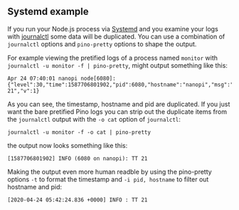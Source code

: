 <a id="Systemd"></a>
## Systemd example

If you run your Node.js process via [Systemd](https://www.freedesktop.org/wiki/Software/systemd/) and you examine your logs with [journalctl](https://www.freedesktop.org/software/systemd/man/journalctl.html) some data will be duplicated. You can use a combination of `journalctl` options and `pino-pretty` options to shape the output.

For example viewing the pretified logs of a process named `monitor` with `journalctl -u monitor -f | pino-pretty`, might output something like this:

```
Apr 24 07:40:01 nanopi node[6080]: {"level":30,"time":1587706801902,"pid":6080,"hostname":"nanopi","msg":"TT
21","v":1}
```
As you can see, the timestamp, hostname and pid are duplicated.
If you just want the bare pretified Pino logs you can strip out the duplicate items from the `journalctl` output with the `-o cat` option of `journalctl`: 
```
journalctl -u monitor -f -o cat | pino-pretty
```
the output now looks something like this:
```
[1587706801902] INFO (6080 on nanopi): TT 21
```
Making the output even more human readble by using the pino-pretty options `-t` to format the timestamp and `-i pid, hostname` to filter out hostname and pid:
```
[2020-04-24 05:42:24.836 +0000] INFO : TT 21
``` 
